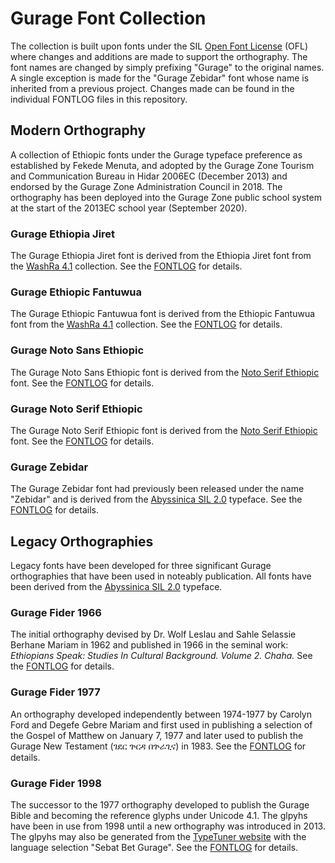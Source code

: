 # Gurage Font Collection
The collection is built upon fonts under the SIL [Open Font License](http://scripts.sil.org/OFL) (OFL)
where changes and additions are made to support the orthography. The font names are
changed by simply prefixing "Gurage" to the original names. A single exception is
made for the "Gurage Zebidar" font whose name is inherited from a previous project.
Changes made can be found in the individual FONTLOG files in this repository.

## Modern Orthography
A collection of Ethiopic fonts under the Gurage typeface preference as established
by Fekede Menuta, and adopted by the Gurage Zone Tourism and Communication Bureau
in Hidar 2006EC (December 2013) and endorsed by the Gurage Zone Administration Council
in 2018.  The orthography has been deployed into the Gurage Zone public school system at
the start of the 2013EC school year (September 2020).

### Gurage Ethiopia Jiret
The Gurage Ethiopia Jiret font is derived from the Ethiopia Jiret font
from the [WashRa 4.1](https://senamirmir.org/projects/typography/washra.html) collection.
See the [FONTLOG](FONTLOG-GurageEthiopiaJiret.txt) for details.

### Gurage Ethiopic Fantuwua
The Gurage Ethiopic Fantuwua font is derived from the Ethiopic Fantuwua font
from the [WashRa 4.1](https://senamirmir.org/projects/typography/washra.html) collection.
See the [FONTLOG](FONTLOG-GurageEthiopicFantuwua.txt) for details.

### Gurage Noto Sans Ethiopic
The Gurage Noto Sans Ethiopic font is derived from the
[Noto Serif Ethiopic](https://github.com/googlefonts/noto-fonts) font.
See the [FONTLOG](FONTLOG-GurageNotoSansEthiopic.txt) for details.

### Gurage Noto Serif Ethiopic
The Gurage Noto Serif Ethiopic font is derived from the
[Noto Serif Ethiopic](https://github.com/googlefonts/noto-fonts) font.
See the [FONTLOG](FONTLOG-GurageNotoSerifEthiopic.txt) for details.

### Gurage Zebidar
The Gurage Zebidar font had previously been released under the name "Zebidar" and is derived
from the [Abyssinica SIL 2.0](https://software.sil.org/abyssinica/) typeface.
See the [FONTLOG](FONTLOG-GurageZebidar.txt) for details.


## Legacy Orthographies
Legacy fonts have been developed for three significant Gurage orthographies
that have been used in noteably publication. All fonts have been derived
from the [Abyssinica SIL 2.0](https://software.sil.org/abyssinica/) typeface.

### Gurage Fider 1966 
The initial orthography devised by Dr. Wolf Leslau and Sahle Selassie
Berhane Mariam in 1962 and published in 1966 in the seminal work:
*Ethiopians Speak: Studies In Cultural Background. Volume 2. Chaha.*
See the [FONTLOG](FONTLOG-GurageFider1966.txt) for details.

### Gurage Fider 1977
An orthography developed independently between 1974-1977 by Carolyn Ford
and Degefe Gebre Mariam and first used in publishing a selection of
the Gospel of Matthew on January 7, 1977 and later used to publish the
Gurage New Testament (ገደር ጕርዳ በጕራጊና) in 1983.
See the [FONTLOG](FONTLOG-GurageFider1977.txt) for details.

### Gurage Fider 1998 
The successor to the 1977 orthography developed to publish the 
Gurage Bible and becoming the reference glyphs under Unicode 4.1.
The glpyhs have been in use from 1998 until a new orthography was
introduced in 2013. The glpyhs may also be generated from the
[TypeTuner website](https://scripts.sil.org/ttw/fonts3go.cgi)
with the language selection "Sebat Bet Gurage".
See the [FONTLOG](FONTLOG-GurageFider1998.txt) for details.
